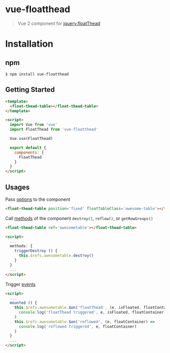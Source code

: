 # vue-floatthead

> Vue 2 component for [jquery.floatThead](http://mkoryak.github.io/floatThead/)

# Installation

## npm
```shell
$ npm install vue-floatthead
```

## Getting Started

```html
<template>
  <float-thead-table></float-thead-table>
</template>

<script>
  import Vue from 'vue'
  import FloatThead from 'vue-floatthead'

  Vue.use(FloatThead)

  export default {
    components: {
      FloatThead
    }
  }
</script>
```

## Usages

Pass [options](http://mkoryak.github.io/floatThead/#options) to the component
```html
<float-thead-table position='fixed' floatTableClass='awesome-table'></float-thead-table>
```

Call [methods](http://mkoryak.github.io/floatThead/#methods) of the component
`destroy()`, `reflow()`, or `getRowGroups()`

```html
<float-thead-table ref='awesometable'></float-thead-table>

<script>
  ...
  methods: {
    triggerDestroy () {
      this.$refs.awesometable.destroy()
    }
  }
  ...
</script>
```

Trigger [events](http://mkoryak.github.io/floatThead/#events)
```html
<script>
  ...
  mounted () {
    this.$refs.awesometable.$on('floatThead', (e, isFloated, floatContainer) =>
      console.log('floatThead triggered', e, isFloated, floatContainer)
    )
    this.$refs.awesometable.$on('reflowed', (e, floatContainer) =>
      console.log('reflowed triggered', e, floatContainer)
    )
  }
  ...
</script>

```

